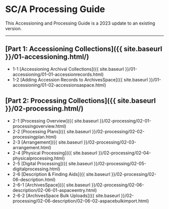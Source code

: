 # SC/A Processing Guide

This Accessioning and Processing Guide is a 2023 update to an existing version.

***

## [Part 1: Accessioning Collections]({{ site.baseurl }}/01-accessioning.html/)
- 1-1     [Accessioning Archival Collections]({{ site.baseurl }}/01-accessioning/01-01-accessionrecords.html)
- 1-2     [Adding Accession Records to ArchivesSpace]({{ site.baseurl }}/01-accessioning/01-02-accessionsaspace.html)  

## [Part 2: Processing Collections]({{ site.baseurl }}/02-processing.html/)
- 2-1     [Processing Overview]({{ site.baseurl }}/02-processing/02-01-processingoverview.html)
- 2-2     [Processing Plans]({{ site.baseurl }}/02-processing/02-02-processingplan.html)
- 2-3     [Arrangement]({{ site.baseurl }}/02-processing/02-03-arrangement.html)
- 2-4     [Physical Processing]({{ site.baseurl }}/02-processing/02-04-physicalprocessing.html)
- 2-5     [Digital Processing]({{ site.baseurl }}/02-processing/02-05-digitalprocessing.html)
- 2-6     [Description & Finding Aids]({{ site.baseurl }}/02-processing/02-06-description.html)
- 2-6-1   [ArchivesSpace]({{ site.baseurl }}/02-processing/02-06-description/02-06-01-aspaceentry.html)
- 2-6-2   [ArchivesSpace Bulk Uploads]({{ site.baseurl }}/02-processing/02-06-description/02-06-02-aspacebulkimport.html)
